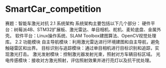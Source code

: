 # SmartCar_competition
赛题：智能车激光对抗
2.1 系统架构
系统架构主要包括以下几个部分：
硬件平台：树莓派4B、STM32扩展板、激光雷达、单目相机、舵机、麦轮底盘、金属外壳。
软件平台：Linux操作系统、SLAM Toolbox建图算法、OpenCV视觉处理库。
2.2 功能模块
自主导航模块：利用激光雷达进行环境建图和自主导航，避免触碰雷区和出界。
目标识别与追踪模块：通过单目相机进行目标识别和追踪，实现激光打击。
激光发射模块：控制激光器发射光束，照射对方车辆目标区域。
光电传感模块：接收对方激光照射，评估照射效果并进行亮灯以及抗干扰处理。
